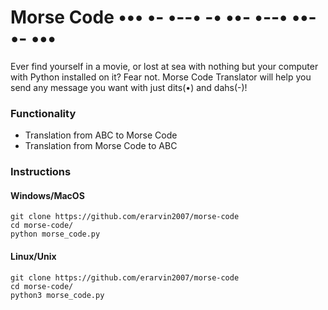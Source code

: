 # Morse Code •••   •-   •--•   -•   ••-       •--•   ••-   •-   •••

Ever find yourself in a movie, or lost at sea with nothing but your computer with Python installed on it? Fear not. Morse Code Translator will help you send any message you want with just dits(•) and dahs(-)!

### Functionality
- Translation from ABC to Morse Code
- Translation from Morse Code to ABC


### Instructions

#### Windows/MacOS
```
git clone https://github.com/erarvin2007/morse-code
cd morse-code/
python morse_code.py
```

#### Linux/Unix
```
git clone https://github.com/erarvin2007/morse-code
cd morse-code/
python3 morse_code.py
```
